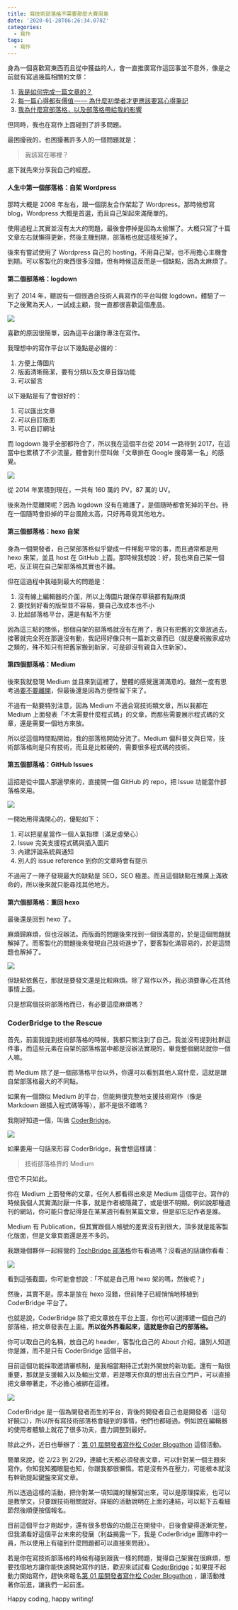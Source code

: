 ```yaml
---
title: 寫技術部落格不需要那麼大費周章
date: '2020-01-28T06:26:34.078Z'
categories:
  - 寫作
tags:
  - 寫作
---
```


身為一個喜歡寫東西而且從中獲益的人，會一直推廣寫作這回事並不意外，像是之前就有寫過幾篇相關的文章：

1.  [我是如何完成一篇文章的？](https://medium.com/@hulitw/how-do-i-write-965328ae91fe)
2.  [每一篇心得都有價值 — — 為什麼初學者才更應該要寫心得筆記](https://medium.com/hulis-blog/why-blogging-ab77fd8c6ffa)
3.  [我為什麼寫部落格，以及部落格帶給我的影響](https://medium.com/@hulitw/blog-e7a23a74ae2b)

但同時，我也在寫作上面碰到了許多問題。

最困擾我的，也困擾著許多人的一個問題就是：

> 我該寫在哪裡？

底下就先來分享我自己的經歷。

#### 人生中第一個部落格：自架 Wordpress

那時大概是 2008 年左右，跟一個朋友合作架起了 Wordpress。那時候想寫 blog，Wordpress 大概是首選，而且自己架起來滿簡單的。

使用過程上其實並沒有太大的問題，最後會停掉是因為太偷懶了。大概只寫了十篇文章左右就懶得更新，然後主機到期，部落格也就這樣死掉了。

後來有嘗試使用了 Wordpress 自己的 hosting，不用自己架，也不用擔心主機會到期。可以客製化的東西很多沒錯，但有時候這反而是一個缺點，因為太麻煩了。

#### 第二個部落格：logdown

到了 2014 年，聽說有一個很適合技術人員寫作的平台叫做 logdown，體驗了一下之後驚為天人，一試成主顧，我一直都很喜歡這個產品。

![](/img/tech-blog-coderbridge-to-the-rescue-2ba5b52d8bcd/1__CsZVUCWKYPXo36dXZhVPgQ.png)

喜歡的原因很簡單，因為這平台讓你專注在寫作。

我理想中的寫作平台以下幾點是必備的：

1.  方便上傳圖片
2.  版面清晰簡潔，要有分類以及文章目錄功能
3.  可以留言

以下幾點是有了會很好的：

1.  可以匯出文章
2.  可以自訂版面
3.  可以自訂網址

而 logdown 幾乎全部都符合了，所以我在這個平台從 2014 一路待到 2017，在這當中也累積了不少流量，體會到什麼叫做「文章排在 Google 搜尋第一名」的感覺。

![](/img/tech-blog-coderbridge-to-the-rescue-2ba5b52d8bcd/1__bfnn3i4mbfhXd5832HZ7Zg.png)

從 2014 年累積到現在，一共有 160 萬的 PV，87 萬的 UV。

後來為什麼離開呢？因為 logdown 沒有在維護了，是個隨時都會死掉的平台。待在一個隨時會掛掉的平台風險太高，只好再尋覓其他地方。

#### 第三個部落格：hexo 自架

身為一個開發者，自己架部落格似乎變成一件稀鬆平常的事，而且通常都是用 hexo 來架，並且 host 在 GitHub 上面。那時候我想說：好，我也來自己架一個吧，反正現在自己架部落格其實也不難。

但在這過程中我碰到最大的問題是：

1.  沒有線上編輯器的介面，所以上傳圖片跟保存草稿都有點麻煩
2.  要找到好看的版型並不容易，要自己改成本也不小
3.  比起部落格平台，還是有點不方便

因為這三點的關係，那個自架的部落格就沒有在用了，我只有把舊的文章放過去，接著就完全死在那邊沒有動，我記得好像只有一篇新文章而已（就是慶祝搬家成功之類的，殊不知只有把舊家搬到新家，可是卻沒有親自入住新家）。

#### 第四個部落格：Medium

後來我就發現 Medium 並且來到這裡了，整體的感覺還滿滿意的。雖然一度有思考過[要不要離開](https://medium.com/@hulitw/freecodecamp-hackernoon-are-leaving-medium-1b7319d7a8a7)，但最後還是因為方便性留下來了。

不過有一點要特別注意，因為 Medium 不適合寫技術類文章，所以我都在 Medium 上面發表「不太需要什麼程式碼」的文章，而那些需要展示程式碼的文章，還是需要一個地方來放。

所以從這個時間點開始，我的部落格開始分流了。Medium 偏科普文與日常，技術部落格則是只有技術，而且是比較硬的，需要很多程式碼的技術。

#### 第五個部落格：GitHub Issues

這招是從中國人那邊學來的，直接開一個 GitHub 的 repo，把 Issue 功能當作部落格來用。

![](/img/tech-blog-coderbridge-to-the-rescue-2ba5b52d8bcd/1__c4JaWIbXGuXBPObSxlRsHg.png)

一開始用得滿開心的，優點如下：

1.  可以把星星當作一個人氣指標（滿足虛榮心）
2.  Issue 完美支援程式碼與插入圖片
3.  內建評論系統與通知
4.  別人的 issue reference 到你的文章時會有提示

不過用了一陣子發現最大的缺點是 SEO，SEO 極差。而且這個缺點在推廣上滿致命的，所以後來就只能尋找其他地方。

#### 第六個部落格：重回 hexo

最後還是回到 hexo 了。

麻煩歸麻煩，但也沒辦法。而版面的問題後來找到一個很滿意的，於是這個問題就解掉了。而客製化的問題後來發現自己技術進步了，要客製化滿容易的，於是這問題也解掉了。

![](/img/tech-blog-coderbridge-to-the-rescue-2ba5b52d8bcd/1__mQeMvkR9hSgYoJgGxo8jAA.png)

但缺點依舊在，那就是要發文還是比較麻煩。除了寫作以外，我必須要專心在其他事情上面。

只是想寫個技術部落格而已，有必要這麼麻煩嗎？

### CoderBridge to the Rescue

首先，前面我提到技術部落格的時候，我都只關注到了自己。我並沒有提到社群這件事，而這些元素在自架的部落格當中都是沒辦法實現的，畢竟整個網站就你一個人嘛。

而 Medium 除了是一個部落格平台以外，你還可以看到其他人寫什麼，這就是跟自架部落格最大的不同點。

如果有一個類似 Medium 的平台，但能夠很完整地支援技術寫作（像是 Markdown 跟插入程式碼等等），那不是很不錯嗎？

我剛好知道一個，叫做 [CoderBridge](https://www.coderbridge.com/)。

![](/img/tech-blog-coderbridge-to-the-rescue-2ba5b52d8bcd/1__9Y9CRIm02GY3__otwDGxR5g.png)

如果要用一句話來形容 CoderBridge，我會想這樣講：

> 技術部落格界的 Medium

但它不只如此。

你在 Medium 上面發佈的文章，任何人都看得出來是 Medium 這個平台。寫作的時候我個人其實滿討厭一件事，就是作者被隱藏了，或是很不明顯。例如說那種週刊的網站，你可能只會記得是在某某週刊看到某篇文章，但是卻忘記作者是誰。

Medium 有 Publication，但其實跟個人帳號的差異沒有到很大，頂多就是能客製化版面，但是文章頁面還是差不多的。

我跟幾個夥伴一起經營的 [TechBridge 部落格](https://blog.techbridge.cc/)你有看過嗎？沒看過的話讓你看看：

![](/img/tech-blog-coderbridge-to-the-rescue-2ba5b52d8bcd/1__5iwA__FTL7cP4s3SlfUsy__g.png)

看到這張截圖，你可能會想說：「不就是自己用 hexo 架的嗎，然後呢？」

然後，其實不是。原本是放在 hexo 沒錯，但前陣子已經悄悄地移植到 CoderBridge 平台了。

也就是說，CoderBridge 除了把文章放在平台上面，你也可以選擇建一個自己的部落格，把文章發表在上面。**所以從外界看起來，這就是你自己的部落格。**

你可以取自己的名稱，放自己的 header，客製化自己的 About 介紹，讓別人知道你是誰，而不是只有 CoderBridge 這個平台。

目前這個功能採取邀請審核制，是我相當期待正式對外開放的新功能。還有一點很重要，那就是支援輸入以及輸出文章，若是哪天你真的想出去自立門戶，可以直接把文章帶著走，不必擔心被綁在這裡。

![](/img/tech-blog-coderbridge-to-the-rescue-2ba5b52d8bcd/1__YJJCmZsXaqaQQNKlgnz44g.png)

CoderBridge 是一個為開發者而生的平台，背後的開發者自己也是開發者（這句好饒口），所以所有寫技術部落格會碰到的事情，他們也都碰過。例如說在編輯器的使用者體驗上就花了很多功夫，盡力調整到最好。

除此之外，近日也舉辦了：[第 01 屆開發者寫作松 Coder Blogathon](https://www.accupass.com/event/2001190943344186137000) 這個活動。

簡單來說，從 2/23 到 2/29，連續七天都必須發表文章，可以針對某一個主題來寫作。你知我知獨眼龍也知，你跟我都很懶惰。若是沒有外在壓力，可能根本就沒有幹勁提起鍵盤來寫文章。

所以透過這樣的活動，把你對某一項知識的理解寫出來，可以是原理探索，也可以是教學文，只要跟技術相關就好。詳細的活動說明在上面的連結，可以點下去看細節然後順便按個報名。

目前這個平台才剛起步，還有很多想做的功能正在開發中，日後會變得逐漸完整，但我滿看好這個平台未來的發展（利益揭露一下，我是 CoderBridge 團隊中的一員，所以使用上有碰到什麼問題都可以直接來問我）。

若是你在寫技術部落格的時候有碰到跟我一樣的問題，覺得自己架實在很麻煩，想要找個地方讓你能快速開始寫作的話，歡迎來試試看 [CoderBridge](https://www.coderbridge.com/)；如果提不起動力開始寫作，趕快來報名[第 01 屆開發者寫作松 Coder Blogathon](https://www.accupass.com/event/2001190943344186137000) ，讓活動推著你前進，讓我們一起前進。

Happy coding, happy writing!